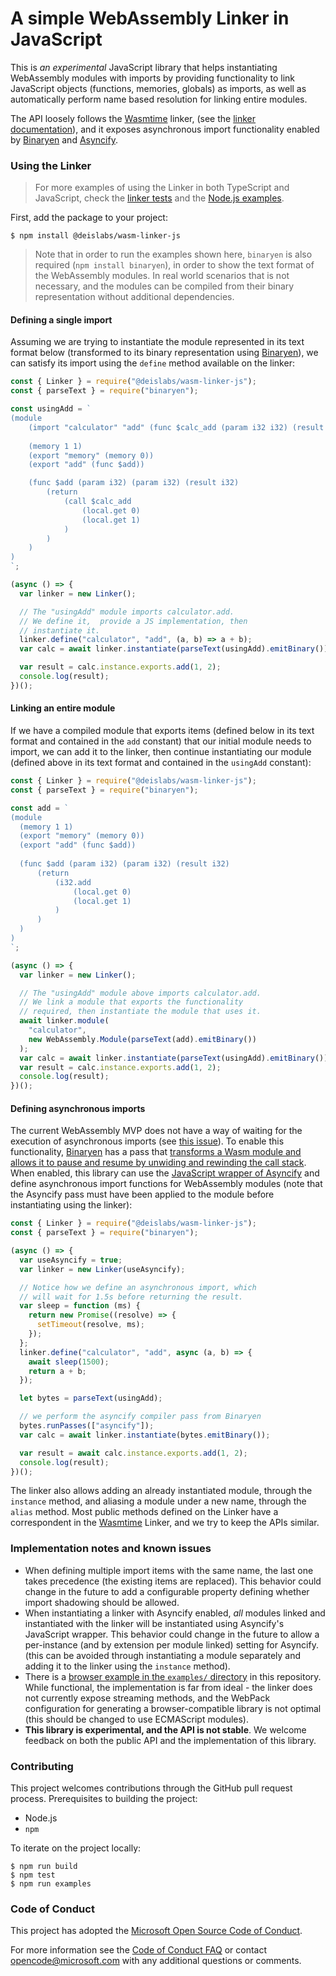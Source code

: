 # A simple WebAssembly Linker in JavaScript

This is _an experimental_ JavaScript library that helps instantiating
WebAssembly modules with imports by providing functionality to link JavaScript
objects (functions, memories, globals) as imports, as well as automatically
perform name based resolution for linking entire modules.

The API loosely follows the [Wasmtime][wasmtime] linker, (see the [linker
documentation][wasmtime-linker]), and it exposes asynchronous import
functionality enabled by [Binaryen][binaryen] and [Asyncify][asyncify].

### Using the Linker

> For more examples of using the Linker in both TypeScript and JavaScript, check
> the [linker tests][linker-tests] and the [Node.js examples][node-examples].

First, add the package to your project:

```plaintext
$ npm install @deislabs/wasm-linker-js
```

> Note that in order to run the examples shown here, `binaryen` is also required
> (`npm install binaryen`), in order to show the text format of the WebAssembly
> modules. In real world scenarios that is not necessary, and the modules can be
> compiled from their binary representation without additional dependencies.

#### Defining a single import

Assuming we are trying to instantiate the module represented in its text format
below (transformed to its binary representation using [Binaryen][binaryen]), we
can satisfy its import using the `define` method available on the linker:

```js
const { Linker } = require("@deislabs/wasm-linker-js");
const { parseText } = require("binaryen");

const usingAdd = `
(module
    (import "calculator" "add" (func $calc_add (param i32 i32) (result i32)))
  
    (memory 1 1)
    (export "memory" (memory 0))
    (export "add" (func $add))

    (func $add (param i32) (param i32) (result i32)
        (return
            (call $calc_add
                (local.get 0)
                (local.get 1)
            )
        )
    )
)
`;

(async () => {
  var linker = new Linker();

  // The "usingAdd" module imports calculator.add.
  // We define it,  provide a JS implementation, then
  // instantiate it.
  linker.define("calculator", "add", (a, b) => a + b);
  var calc = await linker.instantiate(parseText(usingAdd).emitBinary());

  var result = calc.instance.exports.add(1, 2);
  console.log(result);
})();
```

#### Linking an entire module

If we have a compiled module that exports items (defined below in its text
format and contained in the `add` constant) that our initial module needs to
import, we can add it to the linker, then continue instantiating our module
(defined above in its text format and contained in the `usingAdd` constant):

```js
const { Linker } = require("@deislabs/wasm-linker-js");
const { parseText } = require("binaryen");

const add = `
(module
  (memory 1 1)
  (export "memory" (memory 0))
  (export "add" (func $add))
  
  (func $add (param i32) (param i32) (result i32)
      (return
          (i32.add
              (local.get 0)
              (local.get 1)
          )
      )
  )
)
`;

(async () => {
  var linker = new Linker();

  // The "usingAdd" module above imports calculator.add.
  // We link a module that exports the functionality
  // required, then instantiate the module that uses it.
  await linker.module(
    "calculator",
    new WebAssembly.Module(parseText(add).emitBinary())
  );
  var calc = await linker.instantiate(parseText(usingAdd).emitBinary());
  var result = calc.instance.exports.add(1, 2);
  console.log(result);
})();
```

#### Defining asynchronous imports

The current WebAssembly MVP does not have a way of waiting for the execution of
asynchronous imports (see [this issue][async-wasm-issue]). To enable this
functionality, [Binaryen][binaryen] has a pass that [transforms a Wasm module
and allows it to pause and resume by unwiding and rewinding the call
stack][asyncify-blog]. When enabled, this library can use the [JavaScript
wrapper of Asyncify][asyncify] and define asynchronous import functions for
WebAssembly modules (note that the Asyncify pass must have been applied to the
module before instantiating using the linker):

```js
const { Linker } = require("@deislabs/wasm-linker-js");
const { parseText } = require("binaryen");

(async () => {
  var useAsyncify = true;
  var linker = new Linker(useAsyncify);

  // Notice how we define an asynchronous import, which
  // will wait for 1.5s before returning the result.
  var sleep = function (ms) {
    return new Promise((resolve) => {
      setTimeout(resolve, ms);
    });
  };
  linker.define("calculator", "add", async (a, b) => {
    await sleep(1500);
    return a + b;
  });

  let bytes = parseText(usingAdd);

  // we perform the asyncify compiler pass from Binaryen
  bytes.runPasses(["asyncify"]);
  var calc = await linker.instantiate(bytes.emitBinary());

  var result = await calc.instance.exports.add(1, 2);
  console.log(result);
})();
```

The linker also allows adding an already instantiated module, through the
`instance` method, and aliasing a module under a new name, through the `alias`
method. Most public methods defined on the Linker have a correspondent in the
[Wasmtime][wasmtime] Linker, and we try to keep the APIs similar.

### Implementation notes and known issues

- When defining multiple import items with the same name, the last one takes
  precedence (the existing items are replaced). This behavior could change in
  the future to add a configurable property defining whether import shadowing
  should be allowed.
- When instantiating a linker with Asyncify enabled, _all_ modules linked and
  instantiated with the linker will be instantiated using Asyncify's JavaScript
  wrapper. This behavior could change in the future to allow a per-instance (and
  by extension per module linked) setting for Asyncify. (this can be avoided
  through instantiating a module separately and adding it to the linker using
  the `instance` method).
- There is a [browser example in the `examples/` directory][browser-demo] in
  this repository. While functional, the implementation is far from ideal - the
  linker does not currently expose streaming methods, and the WebPack
  configuration for generating a browser-compatible library is not optimal (this
  should be changed to use ECMAScript modules).
- **This library is experimental, and the API is not stable**. We welcome
  feedback on both the public API and the implementation of this library.

### Contributing

This project welcomes contributions through the GitHub pull request process.
Prerequisites to building the project:

- Node.js
- `npm`

To iterate on the project locally:

```plaintext
$ npm run build
$ npm test
$ npm run examples
```

### Code of Conduct

This project has adopted the
[Microsoft Open Source Code of Conduct](https://opensource.microsoft.com/codeofconduct/).

For more information see the
[Code of Conduct FAQ](https://opensource.microsoft.com/codeofconduct/faq/) or
contact [opencode@microsoft.com](mailto:opencode@microsoft.com) with any
additional questions or comments.

[wasmtime]: https://github.com/bytecodealliance/wasmtime
[wasmtime-linker]: https://docs.rs/wasmtime/0.21.0/wasmtime/
[binaryen]: https://github.com/WebAssembly/binaryen
[asyncify]: https://github.com/GoogleChromeLabs/asyncify
[async-wasm-issue]: https://github.com/WebAssembly/design/issues/720
[asyncify-blog]: https://kripken.github.io/blog/wasm/2019/07/16/asyncify.html
[browser-demo]: examples/index.html
[node-examples]: examples/node-example.js
[linker-tests]: tests/linker.ts
